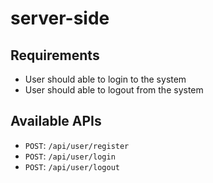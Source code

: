 # server-side

## Requirements

- User should able to login to the system
- User should able to logout from the system

## Available APIs

- `POST`: `/api/user/register`
- `POST`: `/api/user/login`
- `POST`: `/api/user/logout`